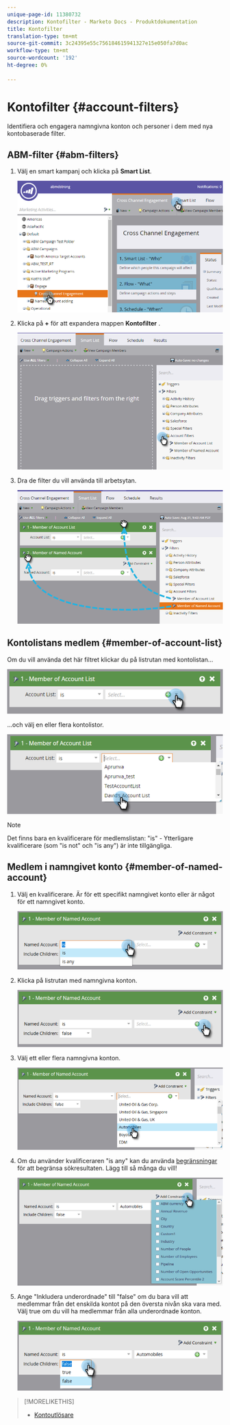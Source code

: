 ```yaml
---
unique-page-id: 11380732
description: Kontofilter - Marketo Docs - Produktdokumentation
title: Kontofilter
translation-type: tm+mt
source-git-commit: 3c24395e55c756184615941327e15e050fa7d0ac
workflow-type: tm+mt
source-wordcount: '192'
ht-degree: 0%

---
```



# Kontofilter {#account-filters}

Identifiera och engagera namngivna konton och personer i dem med nya kontobaserade filter.

## ABM-filter {#abm-filters}

1. Välj en smart kampanj och klicka på **Smart List**.

   ![](assets/one.png)

1. Klicka på **+** för att expandera mappen **Kontofilter** .

   ![](assets/two.png)

1. Dra de filter du vill använda till arbetsytan.

   ![](assets/three.png)

## Kontolistans medlem {#member-of-account-list}

Om du vill använda det här filtret klickar du på listrutan med kontolistan...

![](assets/four.png)

...och välj en eller flera kontolistor.

![](assets/five.png)

>[!NOTE]
>
>Det finns bara en kvalificerare för medlemslistan: &quot;is&quot; - Ytterligare kvalificerare (som &quot;is not&quot; och &quot;is any&quot;) är inte tillgängliga.

## Medlem i namngivet konto {#member-of-named-account}

1. Välj en kvalificerare. Är för ett specifikt namngivet konto eller är något för ett namngivet konto.

   ![](assets/six.png)

1. Klicka på listrutan med namngivna konton.

   ![](assets/seven.png)

1. Välj ett eller flera namngivna konton.

   ![](assets/eight.png)

1. Om du använder kvalificeraren &quot;is any&quot; kan du använda [begränsningar](http://docs.marketo.com/display/DOCS/Add+a+Constraint+to+a+Smart+List+Filter) för att begränsa sökresultaten. Lägg till så många du vill!

   ![](assets/nine.png)

1. Ange &quot;Inkludera underordnade&quot; till &quot;false&quot; om du bara vill att medlemmar från det enskilda kontot på den översta nivån ska vara med. Välj true om du vill ha medlemmar från alla underordnade konton.

   ![](assets/ten.png)

>[!MORELIKETHIS]
>
>* [Kontoutlösare](account-triggers.md)

